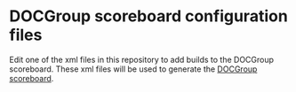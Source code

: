 # DOCGroup scoreboard configuration files

Edit one of the xml files in this repository to add builds to the
DOCGroup scoreboard. These xml files will be used to generate
the [DOCGroup scoreboard](http://www.dre.vanderbilt.edu/scoreboard/).
